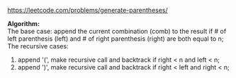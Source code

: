 https://leetcode.com/problems/generate-parentheses/

**Algorithm:** <br />
The base case: append the current combination (comb) to the result if # of left parenthesis (left) and # of right parenthesis (right) are both equal to n; <br />
The recursive cases:
1. append '(', make recursive call and backtrack if right < n and left < n; <br />
2. append ')', make recursive call and backtrack if right < left and right < n; <br />
